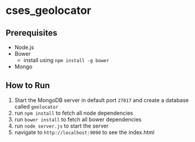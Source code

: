 # cses_geolocator

## Prerequisites
 * Node.js
 * Bower
   * install using `npm install -g bower`
 * Mongo

## How to Run
 1. Start the MongoDB server in default port `27017` and create a database called `geolocator`
 1. run `npm install` to fetch all node dependencies
 2. run `bower install` to fetch all bower dependencies
 3. run `node server.js` to start the server
 4. navigate to `http://localhost:9090` to see the index.html
 
